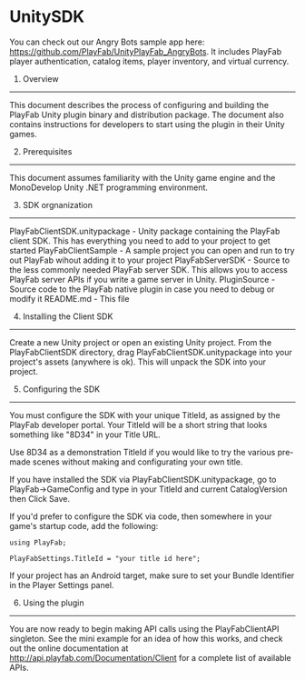 UnitySDK
========

You can check out our Angry Bots sample app here: https://github.com/PlayFab/UnityPlayFab_AngryBots. It includes PlayFab player authentication, catalog items, player inventory, and virtual currency.


1. Overview
-----------
This document describes the process of configuring and building the PlayFab Unity plugin binary and distribution package. The document also contains instructions for developers to start using the plugin in their Unity games.


2. Prerequisites
----------------
This document assumes familiarity with the Unity game engine and the MonoDevelop Unity .NET programming environment.


3. SDK orgnanization
--------------
PlayFabClientSDK.unitypackage - Unity package containing the PlayFab client SDK. This has everything you need to add to your project to get started
PlayFabClientSample - A sample project you can open and run to try out PlayFab wihout adding it to your project
PlayFabServerSDK - Source to the less commonly needed PlayFab server SDK. This allows you to access PlayFab server APIs if you write a game server in Unity.
PluginSource - Source code to the PlayFab native plugin in case you need to debug or modify it
README.md - This file


4. Installing the Client SDK
------------------------
Create a new Unity project or open an existing Unity project. From the PlayFabClientSDK directory, drag PlayFabClientSDK.unitypackage into your project's assets (anywhere is ok). This will unpack the SDK into your project.


5. Configuring the SDK
-------------------------
You must configure the SDK with your unique TitleId, as assigned by the PlayFab developer portal. Your TitleId will be a short string that looks something like "8D34" in your Title URL.

Use 8D34 as a demonstration TitleId if you would like to try the various pre-made scenes without making and configurating your own title.

If you have installed the SDK via PlayFabClientSDK.unitypackage, go to PlayFab->GameConfig and type in your TitleId and current CatalogVersion then Click Save.

If you'd prefer to configure the SDK via code, then somewhere in your game's startup code, add the following:

```
using PlayFab;

PlayFabSettings.TitleId = "your title id here";
```

If your project has an Android target, make sure to set your Bundle Identifier in the Player Settings panel.


6. Using the plugin
-------------------
You are now ready to begin making API calls using the PlayFabClientAPI singleton. See the mini example for an idea of how this works, and check out the online documentation at http://api.playfab.com/Documentation/Client for a complete list of available APIs.
